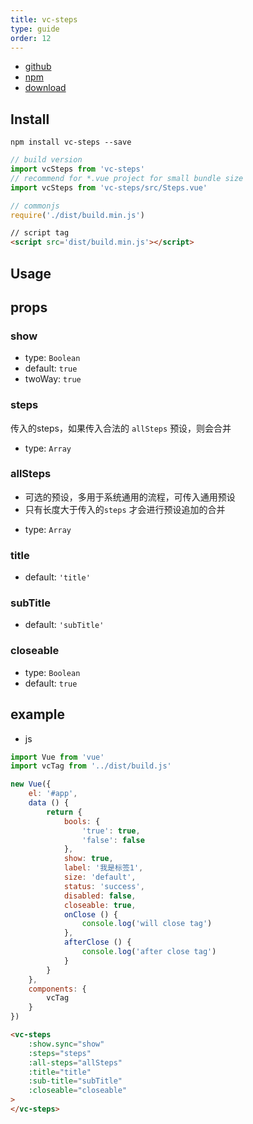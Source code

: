 ```yaml
---
title: vc-steps
type: guide
order: 12
---
```


* [github](https://github.com/iwaimai-bi-fe/vc-tag)
* [npm](https://www.npmjs.com/package/vc-tag)
* [download](https://github.com/iwaimai-bi-fe/vc-tag/archive/master.zip)

## Install

``` npm
npm install vc-steps --save
```

``` js
// build version
import vcSteps from 'vc-steps'
// recommend for *.vue project for small bundle size
import vcSteps from 'vc-steps/src/Steps.vue'
```

``` js 
// commonjs
require('./dist/build.min.js')
```

``` html
// script tag
<script src='dist/build.min.js'></script>
```

## Usage

## props

### show

* type: `Boolean`
* default: `true`
* twoWay: `true`

### steps

传入的steps，如果传入合法的 `allSteps` 预设，则会合并
    
* type: `Array`

### allSteps

- 可选的预设，多用于系统通用的流程，可传入通用预设
- 只有长度大于传入的`steps` 才会进行预设追加的合并

* type: `Array`

### title

* default: `'title'`

### subTitle

* default: `'subTitle'`

### closeable

* type: `Boolean`
* default: `true`

## example

* js

```js
import Vue from 'vue'
import vcTag from '../dist/build.js'

new Vue({
    el: '#app',
    data () {
        return {
            bools: {
                'true': true,
                'false': false
            },
            show: true,
            label: '我是标签1',
            size: 'default',
            status: 'success',
            disabled: false,
            closeable: true,
            onClose () {
                console.log('will close tag')
            },
            afterClose () {
                console.log('after close tag')
            }
        }
    },
    components: {
        vcTag
    }
})
```

```html
<vc-steps
    :show.sync="show"
    :steps="steps"
    :all-steps="allSteps"
    :title="title"
    :sub-title="subTitle"
    :closeable="closeable"
>
</vc-steps>
```
